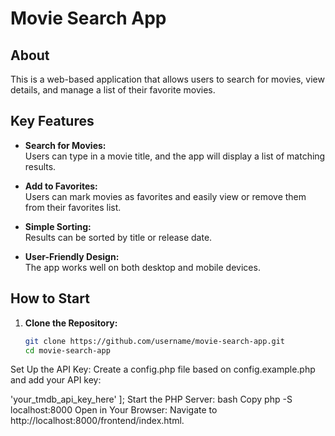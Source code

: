 
# Movie Search App

## About
This is a web-based application that allows users to search for movies, view details, and manage a list of their favorite movies.

## Key Features
- **Search for Movies:**  
  Users can type in a movie title, and the app will display a list of matching results.

- **Add to Favorites:**  
  Users can mark movies as favorites and easily view or remove them from their favorites list.

- **Simple Sorting:**  
  Results can be sorted by title or release date.

- **User-Friendly Design:**  
  The app works well on both desktop and mobile devices.

## How to Start

1. **Clone the Repository:**  
   ```bash
   git clone https://github.com/username/movie-search-app.git
   cd movie-search-app
Set Up the API Key:
Create a config.php file based on config.example.php and add your API key:

<?php
return [
    'api_key' => 'your_tmdb_api_key_here'
];
Start the PHP Server:

bash
Copy
php -S localhost:8000
Open in Your Browser:
Navigate to http://localhost:8000/frontend/index.html.
